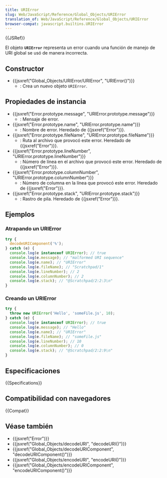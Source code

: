 ```yaml
---
title: URIError
slug: Web/JavaScript/Reference/Global_Objects/URIError
translation_of: Web/JavaScript/Reference/Global_Objects/URIError
browser-compat: javascript.builtins.URIError
---
```


{{JSRef}}

El objeto **`URIError`** representa un error cuando una función de manejo de URI
global se usó de manera incorrecta.

## Constructor

- {{jsxref("Global_Objects/URIError/URIError", "URIError()")}}
  - : Crea un nuevo objeto `URIError`.

## Propiedades de instancia

- {{jsxref("Error.prototype.message", "URIError.prototype.message")}}
  - : Mensaje de error.
- {{jsxref("Error.prototype.name", "URIError.prototype.name")}}
  - : Nombre de error. Heredado de {{jsxref("Error")}}.
- {{jsxref("Error.prototype.fileName", "URIError.prototype.fileName")}}
  - : Ruta al archivo que provocó este error. Heredado de {{jsxref("Error")}}.
- {{jsxref("Error.prototype.lineNumber", "URIError.prototype.lineNumber")}}
  - : Número de línea en el archivo que provocó este error. Heredado de
    {{jsxref("Error")}}.
- {{jsxref("Error.prototype.columnNumber", "URIError.prototype.columnNumber")}}
  - : Número de columna en la línea que provocó este error. Heredado de
    {{jsxref("Error")}}.
- {{jsxref("Error.prototype.stack", "URIError.prototype.stack")}}
  - : Rastro de pila. Heredado de {{jsxref("Error")}}.

## Ejemplos

### Atrapando un URIError

```js
try {
  decodeURIComponent('%');
} catch (e) {
  console.log(e instanceof URIError); // true
  console.log(e.message); // "malformed URI sequence"
  console.log(e.name); // "URIError"
  console.log(e.fileName); // "Scratchpad/1"
  console.log(e.lineNumber); // 2
  console.log(e.columnNumber); // 2
  console.log(e.stack); // "@Scratchpad/2:2:3\n"
}
```

### Creando un URIError

```js
try {
  throw new URIError('Hello', 'someFile.js', 10);
} catch (e) {
  console.log(e instanceof URIError); // true
  console.log(e.message); // "Hello"
  console.log(e.name); // "URIError"
  console.log(e.fileName); // "someFile.js"
  console.log(e.lineNumber); // 10
  console.log(e.columnNumber); // 0
  console.log(e.stack); // "@Scratchpad/2:2:9\n"
}
```

## Especificaciones

{{Specifications}}

## Compatibilidad con navegadores

{{Compat}}

## Véase también

- {{jsxref("Error")}}
- {{jsxref("Global_Objects/decodeURI", "decodeURI()")}}
- {{jsxref("Global_Objects/decodeURIComponent", "decodeURIComponent()")}}
- {{jsxref("Global_Objects/encodeURI", "encodeURI()")}}
- {{jsxref("Global_Objects/encodeURIComponent", "encodeURIComponent()")}}
